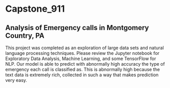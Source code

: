 # Capstone_911
## Analysis of Emergency calls in Montgomery Country, PA

This project was completed as an exploration of large data sets and natural language processing techniques.
Please review the Jupyter notebook for Exploratory Data Analysis, Machine Learning, and some TensorFlow for NLP.
Our model is able to predict with abnormally high accuracy the type of emergency each call is classified as.
This is abnormally high because the text data is extremely rich, collected in such a way that makes prediction very easy.
